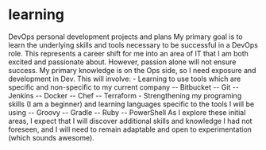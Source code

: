 # learning
DevOps personal development projects and plans
My primary goal is to learn the underlying skills and tools necessary to be successful in a DevOps role.
This represents a career shift for me into an area of IT that I am both excited and passionate about.
However, passion alone will not ensure success. My primary knowledge is on the Ops side, so I need exposure and development in Dev.
This will involve:
	- Learning to use tools which are specific and non-specific to my current company
		-- Bitbucket
		-- Git
		-- Jenkins
		-- Docker
		-- Chef
		-- Terraform
	- Strengthening my programing skills (I am a beginner) and learning languages specific to the tools I will be using
		-- Groovy
		-- Gradle
		-- Ruby
		-- PowerShell
As I explore these initial areas, I expect that I will discover additional skills and knowledge I had not foreseen, and I will need to remain adaptable and open to experimentation (which sounds awesome).
